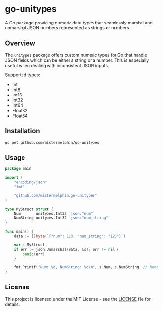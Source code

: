 # go-unitypes

A Go package providing numeric data types that seamlessly marshal and unmarshal JSON numbers represented as strings or numbers.

## Overview

The `unitypes` package offers custom numeric types for Go that handle JSON fields which can be either a string or a number. This is especially useful when dealing with inconsistent JSON inputs.

Supported types:

- Int
- Int8
- Int16
- Int32
- Int64
- Float32
- Float64

## Installation

```bash
go get github.com/mistermelphin/go-unitypes
```

## Usage

```go
package main

import (
    "encoding/json"
    "fmt"

    "github.com/mistermelphin/go-unitypes"
)

type MyStruct struct {
    Num       unitypes.Int32 `json:"num"`
    NumString unitypes.Int32 `json:"num_string"`
}

func main() {
    data := []byte(`{"num": 123, "num_string": "123"}`)

    var s MyStruct
    if err := json.Unmarshal(data, &s); err != nil {
        panic(err)
    }

    fmt.Printf("Num: %d, NumString: %d\n", s.Num, s.NumString) // Num: 123, NumString: 123
}
```

## License

This project is licensed under the MIT License - see the [LICENSE](LICENSE) file for details.

